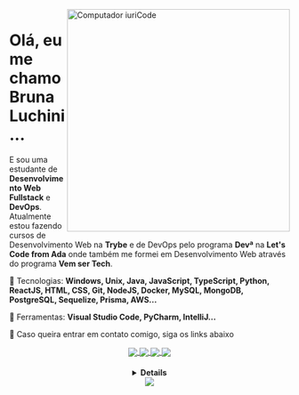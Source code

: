 <img src="https://raw.githubusercontent.com/MicaelliMedeiros/micaellimedeiros/master/image/computer-illustration.png" min-width="400px" max-width="400px" width="400px" align="right" alt="Computador iuriCode">

<p align="left"> 
  <h1>Olá, eu me chamo Bruna Luchini...</h1>
</p>

<p align="left"> 
  E sou uma estudante de <strong>Desenvolvimento Web Fullstack</strong> e <strong>DevOps</strong>.<br>
  Atualmente estou fazendo cursos de Desenvolvimento Web na <strong>Trybe</strong> e de DevOps pelo programa <strong>Devª</strong> na <strong>Let's Code from Ada</strong> onde também me formei em Desenvolvimento Web através do programa <strong>Vem ser Tech</strong>.
</p>

<p align="left">
  🦄 Tecnologias: <strong>Windows, Unix, Java, JavaScript, TypeScript, Python, ReactJS, HTML, CSS, Git, NodeJS, Docker, MySQL, MongoDB, PostgreSQL, Sequelize, Prisma, AWS...</strong>
</p>

<p align="left">
  💼 Ferramentas: <strong>Visual Studio Code, PyCharm, IntelliJ...</strong>
</p>

<p align="left">
  💌 Caso queira entrar em contato comigo, siga os links abaixo
</p>
<center>
  <a href="https://instagram.com/afallrea_/">
    <img
      align="center"
      src="https://img.shields.io/badge/Instagram-020230?style=for-the-badge&logo=instagram&logoColor=E48872"
    />
  </a>
  <a href="https://twitter.com/afallrea">
    <img
      align="center"
      src="https://img.shields.io/badge/Twitter-020230?style=for-the-badge&logo=twitter&logoColor=E48872"
    />
  </a>
  <a href="https://www.linkedin.com/in/bruna-luchini-5aa7a6185/">
    <img
         align="center"
         src="https://img.shields.io/badge/LinkedIn-020230?style=for-the-badge&logo=linkedin&logoColor=E48872"
  </a>
    <a href="https://luvlore.github.io/">
    <img
         align="center"
         src="https://img.shields.io/badge/Portifólio-020230?style=for-the-badge&logo=github&logoColor=E48872"
  </a>
      </center>
<h4 align="center">
<details>
<br>
<p align="center">
  <a href="https://github.com/Luvlore">
    <img
      align="center"
      height="150em"
      src="https://github-readme-stats.vercel.app/api?username=Luvlore&show_icons=true&include_all_commits=true&count_private=true&theme=radical"
    />
  </a>
  <a href="https://github.com/Luvlore">
    <img
      align="center"
      height="150em"
      src="https://github-readme-stats.vercel.app/api/top-langs/?username=Luvlore&show_icons=true&include_all_commits=true&count_private=true&layout=compact&theme=radical"
    />
  </a>
</p>
  
</details>
  <img src='https://github.com/Luvlore/Luvlore/blob/output/github-contribution-grid-snake.svg'>
</h4>

